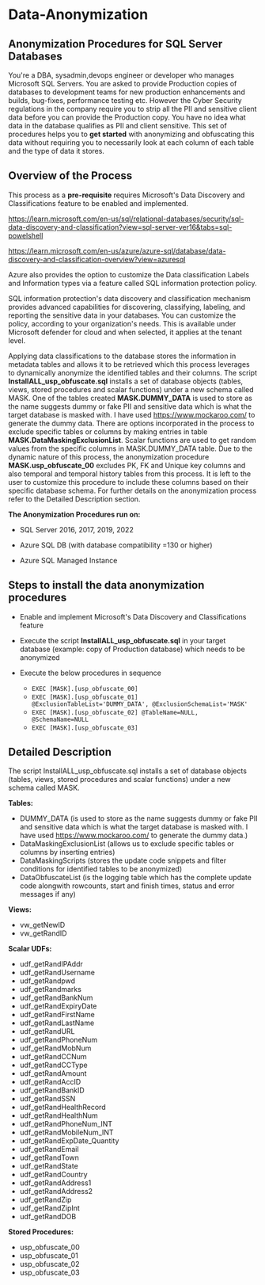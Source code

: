 #  Data-Anonymization
## Anonymization Procedures for SQL Server Databases

You're a DBA, sysadmin,devops engineer or developer who manages Microsoft SQL Servers. You are asked to provide Production copies of databases to development teams for new production enhancements and builds, bug-fixes, performance testing etc. However the Cyber Security regulations in the company require you to strip all the PII and sensitive client data before you can provide the Production copy. You have no idea what data in the database qualifies as PII and client sensitive. This set of procedures helps you to **get started** with anonymizing and obfuscating this data without requiring you to necessarily look at each column of each table and the type of data it stores.

## Overview of the Process
This process as a **pre-requisite** requires Microsoft's Data Discovery and Classifications feature to be enabled and implemented.

https://learn.microsoft.com/en-us/sql/relational-databases/security/sql-data-discovery-and-classification?view=sql-server-ver16&tabs=sql-powelshell

https://learn.microsoft.com/en-us/azure/azure-sql/database/data-discovery-and-classification-overview?view=azuresql

Azure also provides the option to customize the Data classification Labels and Information types via a feature called SQL information protection policy.

SQL information protection's data discovery and classification mechanism provides advanced capabilities for discovering, classifying, labeling, and reporting the sensitive data in your databases. You can customize the policy, according to your organization's needs. This is available under Microsoft defender for cloud and when selected, it applies at the tenant level.

Applying data classifications to the database stores the information in metadata tables and allows it to be retrieved which this process leverages to dynamically anonymize the identified tables and their columns. The script **InstallALL_usp_obfuscate.sql** installs a set of database objects (tables, views, stored procedures and scalar functions) under a new schema called MASK. One of the tables created **MASK.DUMMY_DATA** is used to store as the name suggests dummy or fake PII and sensitive data which is what the target database is masked with. I have used https://www.mockaroo.com/ to generate the dummy data. There are options incorporated in the process to exclude specific tables or columns by making entries in table **MASK.DataMaskingExclusionList**. Scalar functions are used to get random values from the specific columns in MASK.DUMMY_DATA table. Due to the dynamic nature of this process, the anonymization procedure **MASK.usp_obfuscate_00** excludes PK, FK and Unique key columns and also temporal and temporal history tables from this process. It is left to the user to customize this procedure to include these columns based on their specific database schema. For further details on the anonymization process refer to the Detailed Description section. 

**The Anonymization Procedures run on:**

- SQL Server 2016, 2017, 2019, 2022
* Azure SQL DB (with database compatibility =130 or higher)
+ Azure SQL Managed Instance

## Steps to install the data anonymization procedures

- Enable and implement Microsoft's Data Discovery and Classifications feature
- Execute the script **InstallALL_usp_obfuscate.sql** in your target database (example: copy of Production database) which needs to be anonymized
- Execute the below procedures in sequence
  
  - `EXEC [MASK].[usp_obfuscate_00]`
  - `EXEC [MASK].[usp_obfuscate_01] @ExclusionTableList='DUMMY_DATA', @ExclusionSchemaList='MASK'`
  - `EXEC [MASK].[usp_obfuscate_02] @TableName=NULL, @SchemaName=NULL`
  - `EXEC [MASK].[usp_obfuscate_03]`

## Detailed Description

The script InstallALL_usp_obfuscate.sql installs a set of database objects (tables, views, stored procedures and scalar functions) under a new schema called MASK.

**Tables:**

- DUMMY_DATA
  (is used to store as the name suggests dummy or fake PII and sensitive data which is what the target database is masked with. I have used https://www.mockaroo.com/ to generate the 
   dummy data.)
- DataMaskingExclusionList
  (allows us to exclude specific tables or columns by inserting entries)
- DataMaskingScripts
  (stores the update code snippets and filter conditions for identified tables to be anonymized)
- DataObfuscateList
  (is the logging table which has the complete update code alongwith rowcounts, start and finish times, status and error messages if any)

**Views:**

- vw_getNewID
- vw_getRandID

**Scalar UDFs:**

- udf_getRandIPAddr
- udf_getRandUsername
- udf_getRandpwd
- udf_getRandmarks
- udf_getRandBankNum
- udf_getRandExpiryDate
- udf_getRandFirstName
- udf_getRandLastName
- udf_getRandURL
- udf_getRandPhoneNum
- udf_getRandMobNum
- udf_getRandCCNum
- udf_getRandCCType
- udf_getRandAmount
- udf_getRandAccID
- udf_getRandBankID
- udf_getRandSSN
- udf_getRandHealthRecord
- udf_getRandHealthNum
- udf_getRandPhoneNum_INT
- udf_getRandMobileNum_INT
- udf_getRandExpDate_Quantity
- udf_getRandEmail
- udf_getRandTown
- udf_getRandState
- udf_getRandCountry
- udf_getRandAddress1
- udf_getRandAddress2
- udf_getRandZip
- udf_getRandZipInt
- udf_getRandDOB

**Stored Procedures:**

- usp_obfuscate_00
- usp_obfuscate_01
- usp_obfuscate_02
- usp_obfuscate_03
     
